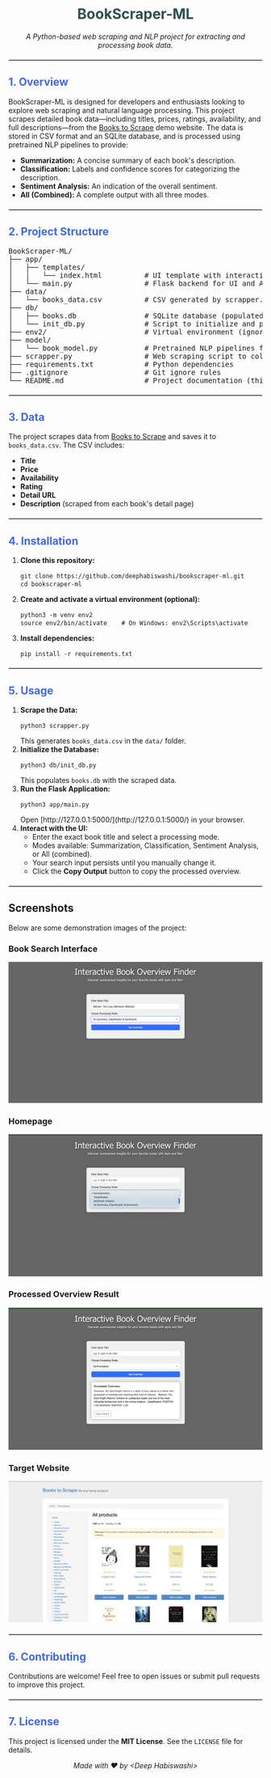 <h1 style="color: #2F4F4F; text-align:center;"><b>BookScraper-ML</b></h1>

<p style="text-align:center;">
  <em>A Python-based web scraping and NLP project for extracting and processing book data.</em>
</p>

<hr style="border: 1px solid #ccc; margin: 20px 0;" />

<h2 style="color:#4169E1;">1. Overview</h2>

<p>
  BookScraper-ML is designed for developers and enthusiasts looking to explore web scraping and natural language processing.
  This project scrapes detailed book data—including titles, prices, ratings, availability, and full descriptions—from the 
  <a href="http://books.toscrape.com/" target="_blank">Books to Scrape</a> demo website. The data is stored in CSV format and 
  an SQLite database, and is processed using pretrained NLP pipelines to provide:
</p>

<ul>
  <li><strong>Summarization:</strong> A concise summary of each book's description.</li>
  <li><strong>Classification:</strong> Labels and confidence scores for categorizing the description.</li>
  <li><strong>Sentiment Analysis:</strong> An indication of the overall sentiment.</li>
  <li><strong>All (Combined):</strong> A complete output with all three modes.</li>
</ul>

<hr style="border: 1px solid #ccc; margin: 20px 0;" />

<h2 style="color:#4169E1;">2. Project Structure</h2>

<pre>
BookScraper-ML/
├── app/
│   ├── templates/
│   │   └── index.html          # UI template with interactive design
│   └── main.py                 # Flask backend for UI and API
├── data/
│   └── books_data.csv          # CSV generated by scrapper.py
├── db/
│   ├── books.db                # SQLite database (populated via init_db.py)
│   └── init_db.py              # Script to initialize and populate the database
├── env2/                       # Virtual environment (ignored by Git)
├── model/
│   └── book_model.py           # Pretrained NLP pipelines for processing
├── scrapper.py                 # Web scraping script to collect book data
├── requirements.txt            # Python dependencies
├── .gitignore                  # Git ignore rules
└── README.md                   # Project documentation (this file)
</pre>

<hr style="border: 1px solid #ccc; margin: 20px 0;" />

<h2 style="color:#4169E1;">3. Data</h2>

<p>
  The project scrapes data from <a href="http://books.toscrape.com/" target="_blank">Books to Scrape</a> and saves it to 
  <code>books_data.csv</code>. The CSV includes:
</p>

<ul>
  <li><strong>Title</strong></li>
  <li><strong>Price</strong></li>
  <li><strong>Availability</strong></li>
  <li><strong>Rating</strong></li>
  <li><strong>Detail URL</strong></li>
  <li><strong>Description</strong> (scraped from each book's detail page)</li>
</ul>

<hr style="border: 1px solid #ccc; margin: 20px 0;" />

<h2 style="color:#4169E1;">4. Installation</h2>

<ol>
  <li>
    <strong>Clone this repository:</strong>
    <pre><code>git clone https://github.com/deephabiswashi/bookscraper-ml.git
cd bookscraper-ml</code></pre>
  </li>
  <li>
    <strong>Create and activate a virtual environment (optional):</strong>
    <pre><code>python3 -m venv env2
source env2/bin/activate    # On Windows: env2\Scripts\activate</code></pre>
  </li>
  <li>
    <strong>Install dependencies:</strong>
    <pre><code>pip install -r requirements.txt</code></pre>
  </li>
</ol>

<hr style="border: 1px solid #ccc; margin: 20px 0;" />

<h2 style="color:#4169E1;">5. Usage</h2>

<ol>
  <li>
    <strong>Scrape the Data:</strong>
    <pre><code>python3 scrapper.py</code></pre>
    This generates <code>books_data.csv</code> in the <code>data/</code> folder.
  </li>
  <li>
    <strong>Initialize the Database:</strong>
    <pre><code>python3 db/init_db.py</code></pre>
    This populates <code>books.db</code> with the scraped data.
  </li>
  <li>
    <strong>Run the Flask Application:</strong>
    <pre><code>python3 app/main.py</code></pre>
    Open [http://127.0.0.1:5000/](http://127.0.0.1:5000/) in your browser.
  </li>
  <li>
    <strong>Interact with the UI:</strong>
    <ul>
      <li>Enter the exact book title and select a processing mode.</li>
      <li>Modes available: Summarization, Classification, Sentiment Analysis, or All (combined).</li>
      <li>Your search input persists until you manually change it.</li>
      <li>Click the <strong>Copy Output</strong> button to copy the processed overview.</li>
    </ul>
  </li>
</ol>

<hr style="border: 1px solid #ccc; margin: 20px 0;" />

## Screenshots

Below are some demonstration images of the project:

### Book Search Interface
![Book Search](screenshots/book-search.png)

### Homepage
![Homepage](screenshots/homepage.png)

### Processed Overview Result
![Overview Result](screenshots/overview-result.png)

### Target Website
![Target Website](screenshots/target-website.png)

<hr style="border: 1px solid #ccc; margin: 20px 0;" />

<h2 style="color:#4169E1;">6. Contributing</h2>

<p>
  Contributions are welcome! Feel free to open issues or submit pull requests to improve this project.
</p>

<hr style="border: 1px solid #ccc; margin: 20px 0;" />

<h2 style="color:#4169E1;">7. License</h2>

<p>
  This project is licensed under the <strong>MIT License</strong>. See the <code>LICENSE</code> file for details.
</p>

<p style="text-align:center;">
  <em>Made with ❤️ by &lt;Deep Habiswashi&gt;</em>
</p>

